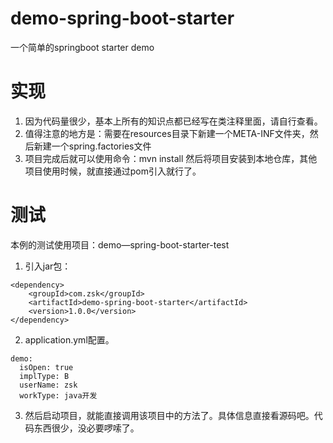 # demo-spring-boot-starter #
一个简单的springboot starter demo

# 实现 #
1. 因为代码量很少，基本上所有的知识点都已经写在类注释里面，请自行查看。
2. 值得注意的地方是：需要在resources目录下新建一个META-INF文件夹，然后新建一个spring.factories文件
3. 项目完成后就可以使用命令：mvn install 然后将项目安装到本地仓库，其他项目使用时候，就直接通过pom引入就行了。


# 测试 #
本例的测试使用项目：demo—spring-boot-starter-test
1. 引入jar包：
```
<dependency>
    <groupId>com.zsk</groupId>
    <artifactId>demo-spring-boot-starter</artifactId>
    <version>1.0.0</version>
</dependency>
```
2. application.yml配置。
```
demo:
  isOpen: true
  implType: B
  userName: zsk
  workType: java开发
```
3. 然后启动项目，就能直接调用该项目中的方法了。具体信息直接看源码吧。代码东西很少，没必要啰嗦了。
